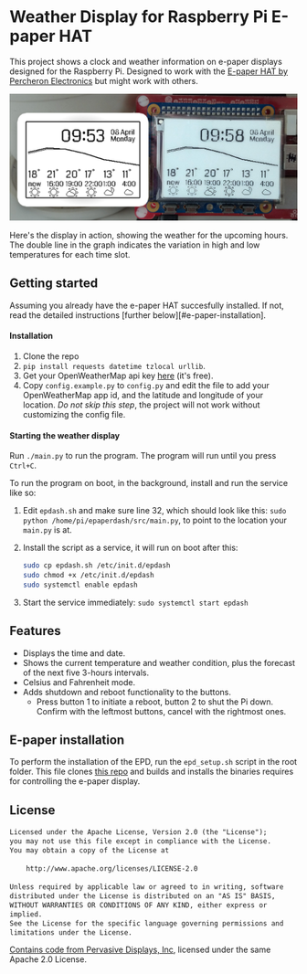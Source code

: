 
Weather Display for Raspberry Pi E-paper HAT
===

This project shows a clock and weather information on e-paper displays designed for the Raspberry Pi.
Designed to work with the [E-paper HAT by Percheron Electronics][percheron] but might work with others.

![The E-paper Display](preview.jpg)

Here's the display in action, showing the weather for the upcoming hours. The double line in the graph indicates the variation in high and low temperatures for each time slot.


## Getting started

Assuming you already have the e-paper HAT succesfully installed. If not, read the detailed instructions [further below][#e-paper-installation].


#### Installation

1. Clone the repo
2. `pip install requests datetime tzlocal urllib`.
3. Get your OpenWeatherMap api key [here][openweather] (it's free).
4. Copy `config.example.py` to `config.py` and edit the file to add your OpenWeatherMap app id, and the latitude and longitude of your location. *Do not skip this step*, the project will not work without customizing the config file.


#### Starting the weather display

Run `./main.py` to run the program. The program will run until you press `Ctrl+C`.

To run the program on boot, in the background, install and run the service like so:

1. Edit `epdash.sh` and make sure line 32, which should look like this: `sudo python /home/pi/epaperdash/src/main.py`, to point to the location your `main.py` is at.
2. Install the script as a service, it will run on boot after this:

	```bash
	sudo cp epdash.sh /etc/init.d/epdash
	sudo chmod +x /etc/init.d/epdash
	sudo systemctl enable epdash
	```

3. Start the service immediately: `sudo systemctl start epdash`


## Features

- Displays the time and date.
- Shows the current temperature and weather condition, plus the forecast of the next five 3-hours intervals.
- Celsius and Fahrenheit mode.
- Adds shutdown and reboot functionality to the buttons.
	- Press button 1 to initiate a reboot, button 2 to shut the Pi down. Confirm with the leftmost buttons, cancel with the rightmost ones.


## E-paper installation

To perform the installation of the EPD, run the `epd_setup.sh` script in the root folder. 
This file clones [this repo][gratis] and builds and installs the binaries requires for controlling the
e-paper display. 


## License

```
Licensed under the Apache License, Version 2.0 (the "License");
you may not use this file except in compliance with the License.
You may obtain a copy of the License at

    http://www.apache.org/licenses/LICENSE-2.0

Unless required by applicable law or agreed to in writing, software
distributed under the License is distributed on an "AS IS" BASIS,
WITHOUT WARRANTIES OR CONDITIONS OF ANY KIND, either express or implied.
See the License for the specific language governing permissions and
limitations under the License.
```

[Contains code from Pervasive Displays, Inc][epdpy], licensed under the same Apache 2.0 License. 


[percheron]: http://www.percheron-electronics.uk/shop/e-paper-hat/
[gratis]: https://github.com/mlagerberg/gratis
[openweather]: https://openweathermap.org/appid
[epdpy]: src/EPD.py
